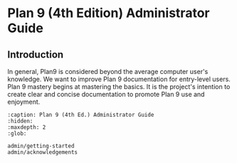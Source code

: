 Plan 9 (4th Edition) Administrator Guide
========================================

## Introduction

In general, Plan9 is considered beyond the average computer user's knowledge. We want to improve Plan 9 documentation for entry-level users. Plan 9 mastery begins at mastering the basics. It is the project's intention to create clear and concise documentation to promote Plan 9 use and enjoyment.


```{toctree}
:caption: Plan 9 (4th Ed.) Administrator Guide
:hidden:
:maxdepth: 2
:glob:

admin/getting-started
admin/acknowledgements
```
